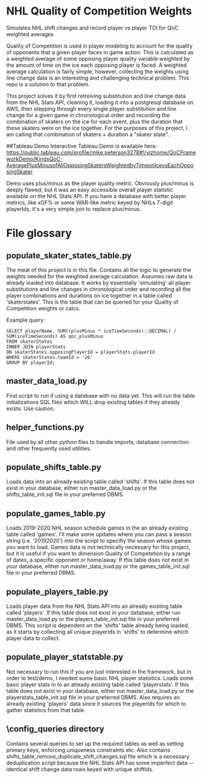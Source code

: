 # NHL Quality of Competition Weights
 Simulates NHL shift changes and record player vs player TOI for QoC weighted averages

Quality of Competition is used in player modeling to account for the quality of opponents that a given player faces in game action. This is calculated as a weighted average of some opposing player quality variable weighted by the amount of time on the ice each opposing player is faced. A weighted average calculation is fairly simple, however, collecting the weights using line change data is an interesting and challenging technical problem. This repo is a solution to that problem.

This project solves it by first retreiving substitution and line change data from the NHL Stats API, cleaning it, loading it into a postgresql database on AWS, then stepping through every single player substitution and line change for a given game in chronological order and recording the combination of skaters on the ice for each event, plus the duration that these skaters were on the ice together. For the purposes of this project, I am calling that combination of skaters + duration a "skater state".

##Tableau Demo
Interactive Tableau Demo is available here: https://public.tableau.com/profile/mike.peterson3278#!/vizhome/QoCFrameworkDemo/KingsQoC-AveragePlusMinusofAllOpposingSkatersWeightedbyTimeonIcevsEachOpposingSkater

Demo uses plus/minus as the player quality metric. Obviously plus/minus is deeply flawed, but it was an easy accessible overall player statistic available on the NHL Stats API. If you have a database with better player metrics, like xGF% or some WAR-like metric keyed by NHLs 7-digit playerIds, it's a very simple join to replace plus/minus.

# File glossary

## populate_skater_states_table.py
The meat of this project is in this file. Contains all the logic to generate the weights needed for the weighted average calculation. Assumes raw data is already loaded into database. It works by essentially 'simulating' all player substitutions and line changes in chronological order and recording all the player combinations and durations on ice together in a table called 'skaterstates'. This is the table that can be queried for your Quality of Competition weights or calcs.

Example query:

    SELECT playerName, SUM((plusMinus * iceTimeSeconds)::DECIMAL) / SUM(iceTimeSeconds) AS qoc_plusMinus
    FROM skaterStates
    INNER JOIN playerStats
    ON skaterStates.opposingPlayerId = playerStats.playerId
    WHERE skaterStates.teamId = '26'
    GROUP BY playerId;

## master_data_load.py
First script to run if using a database with no data yet. This will run the table initializations SQL files which WILL drop existing tables if they already exists. Use caution.

## helper_functions.py
File used by all other python files to handle imports, database connection and other frequently used utilities.

## populate_shifts_table.py
Loads data into an already existing table called 'shifts'. If this table does not exist in your database, either run master_data_load.py or the shifts_table_init.sql file in your preferred DBMS.

## populate_games_table.py
Loads 2019-2020 NHL season schedule games in the an already existing table called 'games'. I'll make some updates where you can pass a season string (i.e. '20192020') into the script to specifiy the season whose games you want to load. Games data is not technically necessary for this project, but it is useful if you want to dimension Quality of Competetion by a range of dates, a specific opponent or home/away. If this table does not exist in your database, either run master_data_load.py or the games_table_init.sql file in your preferred DBMS.

## populate_players_table.py
Loads player data from the NHL Stats API into an already existing table called 'players'. If this table does not exist in your database, either run master_data_load.py or the players_table_init.sql file in your preferred DBMS. This script is dependent on the 'shifts' table already being loaded, as it starts by collecting all unique playerIds in 'shifts' to determine which player data to collect.

## populate_player_statstable.py
Not necessary to run this if you are just interested in the framework, but in order to test/demo, I needed some basic NHL player statistics. Loads some basic player stats in to an already existing table called 'playerstats'. If this table does not exist in your database, either run master_data_load.py or the playerstats_table_init.sql file in your preferred DBMS. Also requires an already existing 'players' data since it sources the playerIds for which to gather statistics from that table.

## \config_queries directory
Contains several queries to set up the required tables as well as setting primary keys, enforcing uniqueness constraints etc. Also contains shifts_table_remove_duplicate_shift_changes.sql file which is a necessary deduplication script because the NHL Stats API has some imperfect data -- identical shift change data rows keyed with unique shiftIds.
